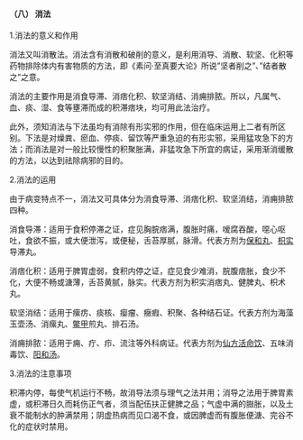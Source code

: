 ####  （八） 消法

1.消法的意义和作用

消法又叫消散法。消法含有消散和破削的意义，是利用消导、消散、软坚、化积等药物排除体内有害物质的方法，即《素问·至真要大论》所说”坚者削之”、”结者散之”之意。

消法的主要作用是消食导滞、消痞化积、软坚消结、消痈排脓。所以，凡属气、血、痰、湿、食等壅滞而成的积滞痞块，均可用此法治疗。

此外，须知消法与下法虽均有消除有形实邪的作用，但在临床运用上二者有所区别。下法是对燥粪、瘀血、停痰、留饮等严重急迫的有形实邪，采用猛攻急下的方法；而消法是对一般比较慢性的积聚胀满，非猛攻急下所宜的病证，采用渐消缓散的方法，以达到祛除病邪的目的。

2.消法的运用

由于病变特点不一，消法又可具体分为消食导滞、消痞化积、软坚消结，消痈排脓四种。

消食导滞：适用于食积停滞之证，症见胸脘痞满，腹胀时痛，嗳腐吞酸，噁心呕吐，食欲不振，或大便泄泻，或便秘，舌苔厚腻，脉滑。代表方剂为[保和丸](https://www.gmzyjc.com/read/fjx/fjx06-0.1.0.0.0.md)、[枳实](https://www.gmzyjc.com/read/bc/bc11-0.0.3.0.0.md)导滞丸。

消痞化积：适用于脾胃虚弱，食积内停之证，症见食少难消，脘腹痞胀，食少不化，大便不畅或溏薄，舌苔黄腻，脉实。代表方剂为积实消痞丸、健脾丸、枳术丸。

软坚消结：适用于瘰疠、痰核、瘿瘤、癥瘕、积聚、各种结石证。代表方剂为海藻玉壶汤、消瘰丸、[鳖甲](https://www.gmzyjc.com/read/bc/bc17-0.4.15.0.0.md)煎丸、排石汤。

消痈排脓：适用于痈、疔、疖、流注等外科病证。代表方剂为[仙方活命饮](https://www.gmzyjc.com/read/fjx/fjx17-0.1.0.0.0.md)、五味消毒饮、[阳和汤](https://www.gmzyjc.com/read/fjx/fjx17-0.2.0.0.0.md)。

3.消法的注意事项

积滞内停，每使气机运行不畅，故消导法须与理气之法并用；消导之法用于脾胃素虚，或积滞日久而耗伤正气者，须当配伍扶正健脾之品；气虚中满的臌胀，以及土衰不能制水的肿满禁用；阴虚热病而见口渴不食，或因脾虚而有腹胀便溏、完谷不化的症状时禁用。

